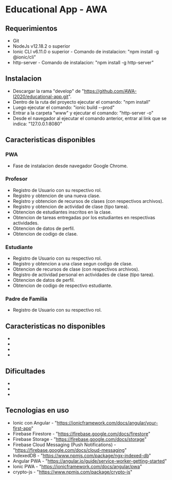 # Educational App - AWA

## Requerimientos
- Git
- NodeJs v12.18.2 o superior
- Ionic CLI v6.11.0 o superior - Comando de instalacion: "npm install -g @ionic/cli"
- http-server - Comando de instalacion: "npm install -g http-server"

## Instalacion
- Descargar la rama "develop" de "https://github.com/AWA-I2020/educational-app.git".
- Dentro de la ruta del proyecto ejecutar el comando: "npm install"
- Luego ejecutar el comando: "ionic build --prod"
- Entrar a la carpeta "www" y ejecutar el comando: "http-server -o"
- Desde el navegador al ejecutar el comando anterior, entrar al link que se indica: "127.0.0.1:8080"

## Caracteristicas disponibles
### PWA
-  Fase de instalacion desde navegador Google Chrome.
### Profesor
-  Registro de Usuario con su respectivo rol.
-  Registro y obtencion de una nueva clase.
-  Registro y obtencion de recursos de clases (con respectivos archivos).
-  Registro y obtencion de actividad de clase (tipo tarea).
-  Obtencion de estudiantes inscritos en la clase.
-  Obtencion de tareas entregadas por los estudiantes en respectivas actividades.
-  Obtencion de datos de perfil.
-  Obtencion de codigo de clase.

### Estudiante
-  Registro de Usuario con su respectivo rol.
-  Registro y obtencion a una clase segun codigo de clase.
-  Obtencion de recursos de clase (con respectivos archivos).
-  Registro de actividad personal en actividades de clase (tipo tarea).
-  Obtencion de datos de perfil.
-  Obtencion de codigo de respectivo estudiante.

### Padre de Familia
-  Registro de Usuario con su respectivo rol.

## Caracteristicas no disponibles
-  
- 
- 
- 


## Dificultades
- 
- 
- 

## Tecnologias en uso
- Ionic con Angular - "https://ionicframework.com/docs/angular/your-first-app"
- Firebase Firestore - "https://firebase.google.com/docs/firestore"
- Firebase Storage - "https://firebase.google.com/docs/storage"
- Firebase Cloud Messaging (Push Notifications) - "https://firebase.google.com/docs/cloud-messaging" 
- IndexedDB - "https://www.npmjs.com/package/ngx-indexed-db"
- Angular PWA - "https://angular.io/guide/service-worker-getting-started"
- Ionic PWA - "https://ionicframework.com/docs/angular/pwa"
- crypto-js - "https://www.npmjs.com/package/crypto-js"
